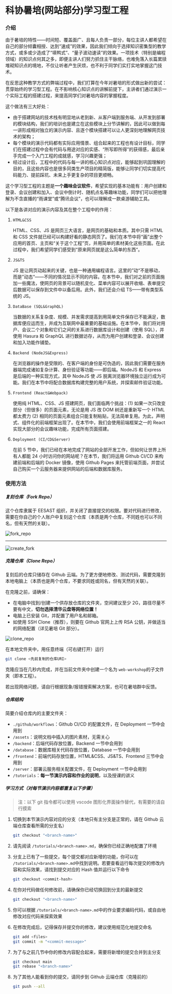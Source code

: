 # 科协暑培(网站部分)学习型工程

### 介绍

由于暑培的特性——时间短、覆盖面广、且每人负责一部分，每位主讲人都希望在自己的部分倾囊相授、达到“速成”的效果，因此我们倾向于选择知识密集型的教学方式，或多或少造成了“填鸭式”、“量子波动速读”的效果。一项技术（特别是编程领域）的知识点何其之多，即便主讲人们努力抓住主干脉络，也难免落入长篇累牍堆砌知识点的境地，不仅让听者产生厌烦，也不利于同学们实打实地掌握这门技术。

在反思这种教学方式的弊端过程中，我们打算在今年对暑培的形式做出新的尝试：贯穿始终的学习型工程。在不影响核心知识点的讲解前提下，主讲者们通过演示一个实际工程的搭建过程，来提高同学们对暑培内容的掌握程度。

这个做法有三大好处：

- 由于搭建网站的技术栈有明显地从老到新、从客户端到服务端、从开发到部署的模块结构，我们的培训也是建立在这些模块上分节讲解的，因此可以做到每一讲形成相对独立的演示内容、且逐个模块搭建可以让人更深刻地理解网页技术的架构；
- 每个模块的演示代码都有实际应用情景、组合起来的工程也有设计目标，同学们在搭建过程中会有代码与用途对应的实感、“所写即所得”的获得感，最后亲手完成一个入门工程的成就感，学习兴趣更强；
- 经过设计后，工程中的代码与每一讲的核心知识点对应，能够起到巩固理解的目的，且这些内容也是很多同类生产项目的精简版，能够让同学们切实提高代码能力、提前踩坑、未来上手更复杂的项目更顺畅。

这个学习型工程的主题是**一个趣味会议软件**，希望实现的基本功能有：用户创建和登录、会议创建和加入、会议中倒计时、随机点名等趣味功能，同学们可以把他理解为不含直播的“雨课堂”或“腾讯会议”，也可以理解成一款桌游辅助工具。

以下是各讲对应的演示内容及其在整个工程中的作用：

1. `HTML&CSS`

   HTML、CSS、JS 是网页三大语言，是网页的基础和本质。其中只需 HTML 和 CSS 文件就已经可以构建好看的静态网页了。我们在本节中将“画”出整个应用的首页、主页和“关于这个工程”页，并用简单的素材美化这些页面。在此过程中，我们希望同学们感受到“原来网页就是这么简单的东西“。
2. `JS&TS`

   JS 是让网页动起来的关键，也是一种通用编程语言。这里的”动“不是移动，而是”动态“——不同的情况显示不同的内容。在本节中，我们对之前的页面施加一些魔法，使网页的背景可以随机变化、菜单内容可以展开收缩、表单提交后数据可以保存到文件中以备后用。此外，我们还会介绍 TS——带有类型系统的 JS。
3. `DataBase (SQL&GraphQL)`

   当数据的关系复杂度、规模、并发需求提高到用简单文件保存已不能满足，数据库便应运而生，并成为互联网中最重要的基础设施。在本节中，我们将对用户、会议二个对象和它们之间的关系进行数据库设计和创建（使用 SQL），并使用 Hasura 和 GraphQL 进行数据访存，从而为用户创建和登录、会议创建和加入功能作铺垫。
4. `Backend (NodeJS&Express)`

   在浏览器的操作是受限的、在客户端的身份是可伪造的，因此我们需要在服务器端完成诸如复杂计算、身份验证等功能——即后端。NodeJS 和 Express 是后端的一种实现方式，其中 NodeJS 使 JS 脱离浏览器环境独立运行成为可能。我们在本节中将配合数据库构建完整的用户系统，并探索邮件验证功能。
5. `Frontend (React&Webpack)`

   使用纯 HTML、CSS、JS 搭建网页，我们面临两个挑战：(1) 如果一次只改变部分（但很多）的页面元素，无论是用 JS 改 DOM 树还是重新写一个 HTML 都太费力 (2) 相同的页面元素组合只能复制粘贴，无法简单复用。为此，声明式、组件化的前端框架出现了。在本节中，我们会使用前端框架之一的 React 实现大部分的会议趣味功能，完成所有页面搭建。
6. `Deployment (CI/CD&Server)`

   在前 5 节中，我们已经在本地完成了网站的全部开发工作，但如何让世界上所有人都能 24 小时访问你的网站呢？在本节，我们将运用 Github CI/CD 来构建前端和后端的 Docker 镜像，使用 Github Pages 来托管前端页面，并尝试自己购买一个云服务器来提供网站的后端和数据库服务。

### 使用方法

##### 复刻仓库（Fork Repo）

这个仓库隶属于 EESAST 组织，并关闭了直接提交的权限。要对代码进行修改，需要在你自己的个人账户中复刻这个仓库（本质是两个仓库，不同姓也可以不同名，但有天然的关联）。

![fork_repo](./assets/fork_repo.png)

---

![create_fork](./assets/create_fork.png)

##### 克隆仓库（Clone Repo）

复刻后的仓库只储存在 Github 云端。为了更方便地修改、测试代码，需要克隆到本地电脑上（本质也是两个仓库，不要求同姓或同名，但有天然的关联）。

在克隆之前，请确保：

- 在电脑中找到/创建一个供存放仓库的文件夹，空间建议至少 2G，路径尽量不要有中文，**切勿选择清华云盘等网络位置！**
- 电脑上已安装 Git，并配置了用户名和邮箱。
- 如使用 SSH Clone（推荐），则要在 Github 官网上上传 RSA 公钥，并做适当的网络配置（详见暑培 Git 部分）。

![clone_repo](./assets/clone_repo.png)

在本地文件夹中，用任意终端（可右键打开）运行

```bash
git clone <先前复制的仓库URI>
```

克隆应当在几秒内完成，并在当前文件夹中创建一个名为 `web-workshop`的子文件夹（即本工程）。

若出现网络问题，请自行根据现象/报错搜索解决方案，也可在暑培群中反馈。

##### 仓库结构

简要介绍仓库内的主要文件夹：

- `./github/workflows`：Github CI/CD 的配置文件，在 Deployment 一节中会用到
- `/assets`：说明文档中插入的图片素材，无需关心
- `/backend`：后端代码存放位置，Backend 一节中会用到
- `/database`：数据库相关代码存放位置，Database 一节中会用到
- `/frontend`：前端代码存放位置，HTML&CSS、JS&TS、Frontend 三节中会用到
- `/server`：部署云服务相关配置文件，在 Deployment 一节中会用到
- `/tutorials`：**每一节演示内容和作业的说明**，以及授课的讲义

##### 学习方式（对每节演示内容都重复以下步骤）

> 注：以下 git 指令都可以使用 vscode 图形化界面操作替代，有需要的请自行摸索

1. 切换到本节演示内容对应的分支（本地只有主分支是正常的，请在 Github 云端仓库查看所需的分支名）

   ```bash
   git checkout "<branch-name>"
   ```
2. 请先阅读 `/tutorials/<branch-name>.md`，确保你已经正确地配置了环境
3. 分支上已有了一些提交，每个提交都对应新增的功能，你可以在 `/tutorials/<branch-name>.md`中找到说明。若要查看运行每次提交的修改内容和实际效果，请找到提交对应的 Hash 值并运行以下命令

   ```bash
   git checkout <commit-hash>
   ```
4. 在你对代码做任何修改前，请确保你已经切换回到分支的最新提交

   ```bash
   git checkout "<branch-name>"
   ```
5. 你可以根据 `/tutorials/<branch-name>.md`中的作业要求编码代码，或自由地修改对应代码来探索效果
6. 在修改完成后，记得保存并提交你的修改，建议使用规范化地提交命名

   ```bash
   git add <files>
   git commit -m "<commit-message>"
   ```
7. 为了与之前几节中你的修改内容配合起来，需要将新增的提交合并到主分支

   ```bash
   git checkout main
   git rebase "<branch-name>"
   ```
8. 为了其他人能看到你的提交，请同步到 Github 云端仓库（克隆前的）

   ```bash
   git push --all
   ```
